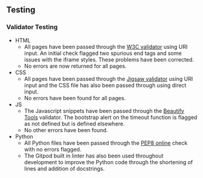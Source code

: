 ## Testing

### Validator Testing
* HTML
    * All pages have been passed through the [W3C validator](https://validator.w3.org/) using URI input. An initial check flagged two spurious end tags and some issues with the iframe styles. These problems have been corrected.
    * No errors are now returned for all pages.
* CSS
    * All pages have been passed through the [Jigsaw validator](https://jigsaw.w3.org/css-validator/) using URI input and the CSS file has also been passed through using direct input.
    * No errors have been found for all pages.
* JS
    * The Javascript snippets have been passed through the [Beautify Tools](https://beautifytools.com/javascript-validator.php) validator. The bootstrap alert on the timeout function is flagged as not defined but is defined elsewhere.
    * No other errors have been found.
* Python
    * All Python files have been passed through the [PEP8 online](http://pep8online.com/) check with no errors flagged.
    * The Gitpod built in linter has also been used throughout development to improve the Python code through the shortening of lines and addition of docstrings.
